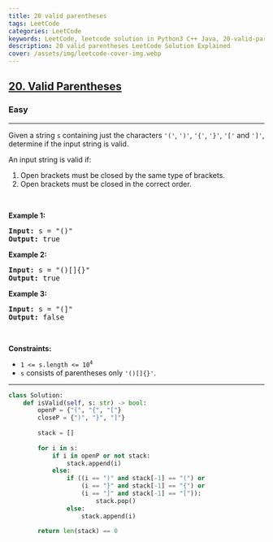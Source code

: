 ```yaml
---
title: 20 valid parentheses
tags: LeetCode
categories: LeetCode
keywords: LeetCode, leetcode solution in Python3 C++ Java, 20-valid-parentheses solution
description: 20 valid parentheses LeetCode Solution Explained
cover: /assets/img/leetcode-cover-img.webp
---
```





<h2><a href="https://leetcode.com/problems/valid-parentheses/">20. Valid Parentheses</a></h2><h3>Easy</h3><hr><div><p>Given a string <code>s</code> containing just the characters <code>'('</code>, <code>')'</code>, <code>'{'</code>, <code>'}'</code>, <code>'['</code> and <code>']'</code>, determine if the input string is valid.</p>

<p>An input string is valid if:</p>

<ol>
	<li>Open brackets must be closed by the same type of brackets.</li>
	<li>Open brackets must be closed in the correct order.</li>
</ol>

<p>&nbsp;</p>
<p><strong>Example 1:</strong></p>

<pre><strong>Input:</strong> s = "()"
<strong>Output:</strong> true
</pre>

<p><strong>Example 2:</strong></p>

<pre><strong>Input:</strong> s = "()[]{}"
<strong>Output:</strong> true
</pre>

<p><strong>Example 3:</strong></p>

<pre><strong>Input:</strong> s = "(]"
<strong>Output:</strong> false
</pre>

<p>&nbsp;</p>
<p><strong>Constraints:</strong></p>

<ul>
	<li><code>1 &lt;= s.length &lt;= 10<sup>4</sup></code></li>
	<li><code>s</code> consists of parentheses only <code>'()[]{}'</code>.</li>
</ul>
</div>

---




```python
class Solution:
    def isValid(self, s: str) -> bool:
        openP = {"(", "{", "["}
        closeP = {")", "}", "]"}
        
        stack = []
        
        for i in s:
            if i in openP or not stack:
                stack.append(i)
            else:
                if ((i == ")" and stack[-1] == "(") or 
                    (i == "}" and stack[-1] == "{") or 
                    (i == "]" and stack[-1] == "[")):
                        stack.pop()
                else:
                    stack.append(i)
        
        return len(stack) == 0
                
```
